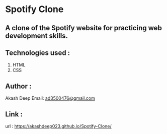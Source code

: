 # Spotify Clone

## A clone of the Spotify website for practicing web development skills.

## Technologies used :
   1. HTML
   2. CSS

## Author :
   Akash Deep
   Email: ad3500476@gmail.com

## Link :
   url : https://akashdeep023.github.io/Spotify-Clone/
